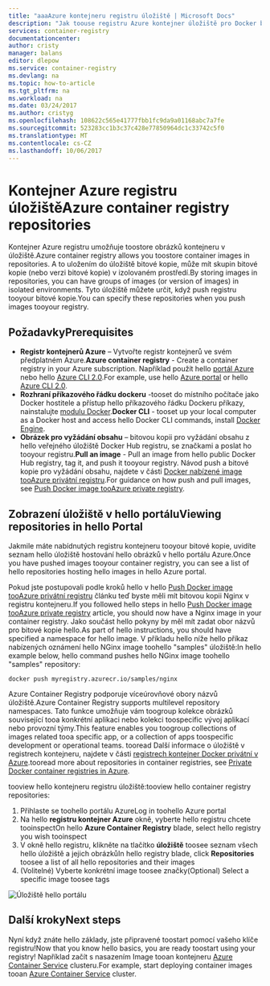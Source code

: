 ```yaml
---
title: "aaaAzure kontejneru registru úložiště | Microsoft Docs"
description: "Jak toouse registru Azure kontejner úložiště pro Docker bitové kopie"
services: container-registry
documentationcenter: 
author: cristy
manager: balans
editor: dlepow
ms.service: container-registry
ms.devlang: na
ms.topic: how-to-article
ms.tgt_pltfrm: na
ms.workload: na
ms.date: 03/24/2017
ms.author: cristyg
ms.openlocfilehash: 108622c565e41777fbb1fc9da9a01168abc7a7fe
ms.sourcegitcommit: 523283cc1b3c37c428e77850964dc1c33742c5f0
ms.translationtype: MT
ms.contentlocale: cs-CZ
ms.lasthandoff: 10/06/2017
---
```

# <a name="azure-container-registry-repositories"></a><span data-ttu-id="b6089-103">Kontejner Azure registru úložiště</span><span class="sxs-lookup"><span data-stu-id="b6089-103">Azure container registry repositories</span></span>

<span data-ttu-id="b6089-104">Kontejner Azure registru umožňuje toostore obrázků kontejneru v úložiště.</span><span class="sxs-lookup"><span data-stu-id="b6089-104">Azure container registry allows you toostore container images in repositories.</span></span> <span data-ttu-id="b6089-105">A to uložením do úložiště bitové kopie, může mít skupin bitové kopie (nebo verzi bitové kopie) v izolovaném prostředí.</span><span class="sxs-lookup"><span data-stu-id="b6089-105">By storing images in repositories, you can have groups of images (or version of images) in isolated environments.</span></span> <span data-ttu-id="b6089-106">Tyto úložiště můžete určit, když push registru tooyour bitové kopie.</span><span class="sxs-lookup"><span data-stu-id="b6089-106">You can specify these repositories when you push images tooyour registry.</span></span>


## <a name="prerequisites"></a><span data-ttu-id="b6089-107">Požadavky</span><span class="sxs-lookup"><span data-stu-id="b6089-107">Prerequisites</span></span>
* <span data-ttu-id="b6089-108">**Registr kontejnerů Azure** – Vytvořte registr kontejnerů ve svém předplatném Azure.</span><span class="sxs-lookup"><span data-stu-id="b6089-108">**Azure container registry** - Create a container registry in your Azure subscription.</span></span> <span data-ttu-id="b6089-109">Například použít hello [portál Azure](container-registry-get-started-portal.md) nebo hello [Azure CLI 2.0](container-registry-get-started-azure-cli.md).</span><span class="sxs-lookup"><span data-stu-id="b6089-109">For example, use hello [Azure portal](container-registry-get-started-portal.md) or hello [Azure CLI 2.0](container-registry-get-started-azure-cli.md).</span></span>
* <span data-ttu-id="b6089-110">**Rozhraní příkazového řádku dockeru** -tooset do místního počítače jako Docker hostitele a přístup hello příkazového řádku Dockeru příkazy, nainstalujte [modulu Docker](https://docs.docker.com/engine/installation/).</span><span class="sxs-lookup"><span data-stu-id="b6089-110">**Docker CLI** - tooset up your local computer as a Docker host and access hello Docker CLI commands, install [Docker Engine](https://docs.docker.com/engine/installation/).</span></span>
* <span data-ttu-id="b6089-111">**Obrázek pro vyžádání obsahu** – bitovou kopii pro vyžádání obsahu z hello veřejného úložiště Docker Hub registru, se značkami a poslat ho tooyour registru.</span><span class="sxs-lookup"><span data-stu-id="b6089-111">**Pull an image** - Pull an image from hello public Docker Hub registry, tag it, and push it tooyour registry.</span></span> <span data-ttu-id="b6089-112">Návod push a bitové kopie pro vyžádání obsahu, najdete v části [Docker nabízené image tooAzure privátní registru](container-registry-get-started-docker-cli.md).</span><span class="sxs-lookup"><span data-stu-id="b6089-112">For guidance on how push and pull images, see [Push Docker image tooAzure private registry](container-registry-get-started-docker-cli.md).</span></span>


## <a name="viewing-repositories-in-hello-portal"></a><span data-ttu-id="b6089-113">Zobrazení úložiště v hello portálu</span><span class="sxs-lookup"><span data-stu-id="b6089-113">Viewing repositories in hello Portal</span></span>

<span data-ttu-id="b6089-114">Jakmile máte nabídnutých registru kontejneru tooyour bitové kopie, uvidíte seznam hello úložiště hostování hello obrázků v hello portálu Azure.</span><span class="sxs-lookup"><span data-stu-id="b6089-114">Once you have pushed images tooyour container registry, you can see a list of hello repositories hosting hello images in hello Azure portal.</span></span>

<span data-ttu-id="b6089-115">Pokud jste postupovali podle kroků hello v hello [Push Docker image tooAzure privátní registru](container-registry-get-started-docker-cli.md) článku teď byste měli mít bitovou kopii Nginx v registru kontejneru.</span><span class="sxs-lookup"><span data-stu-id="b6089-115">If you followed hello steps in hello [Push Docker image tooAzure private registry](container-registry-get-started-docker-cli.md) article, you should now have a Nginx image in your container registry.</span></span> <span data-ttu-id="b6089-116">Jako součást hello pokyny by měl mít zadat obor názvů pro bitové kopie hello.</span><span class="sxs-lookup"><span data-stu-id="b6089-116">As part of hello instructions, you should have specified a namespace for hello image.</span></span> <span data-ttu-id="b6089-117">V příkladu hello níže hello příkaz nabízených oznámení hello NGinx image toohello "samples" úložiště:</span><span class="sxs-lookup"><span data-stu-id="b6089-117">In hello example below, hello command pushes hello NGinx image toohello "samples" repository:</span></span>

```
docker push myregistry.azurecr.io/samples/nginx
```
 <span data-ttu-id="b6089-118">Azure Container Registry podporuje víceúrovňové obory názvů úložiště.</span><span class="sxs-lookup"><span data-stu-id="b6089-118">Azure Container Registry supports multilevel repository namespaces.</span></span> <span data-ttu-id="b6089-119">Tato funkce umožňuje vám toogroup kolekce obrázků související tooa konkrétní aplikaci nebo kolekci toospecific vývoj aplikací nebo provozní týmy.</span><span class="sxs-lookup"><span data-stu-id="b6089-119">This feature enables you toogroup collections of images related tooa specific app, or a collection of apps toospecific development or operational teams.</span></span> <span data-ttu-id="b6089-120">tooread Další informace o úložiště v registrech kontejneru, najdete v části [registrech kontejner Docker privátní v Azure](container-registry-intro.md).</span><span class="sxs-lookup"><span data-stu-id="b6089-120">tooread more about repositories in container registries, see [Private Docker container registries in Azure](container-registry-intro.md).</span></span>

<span data-ttu-id="b6089-121">tooview hello kontejneru registru úložiště:</span><span class="sxs-lookup"><span data-stu-id="b6089-121">tooview hello container registry repositories:</span></span>

1. <span data-ttu-id="b6089-122">Přihlaste se toohello portálu Azure</span><span class="sxs-lookup"><span data-stu-id="b6089-122">Log in toohello Azure portal</span></span>
2. <span data-ttu-id="b6089-123">Na hello **registru kontejner Azure** okně, vyberte hello registru chcete tooinspect</span><span class="sxs-lookup"><span data-stu-id="b6089-123">On hello **Azure Container Registry** blade, select hello registry you wish tooinspect</span></span>
3. <span data-ttu-id="b6089-124">V okně hello registru, klikněte na tlačítko **úložiště** toosee seznam všech hello úložiště a jejich obrázků</span><span class="sxs-lookup"><span data-stu-id="b6089-124">In hello registry blade, click **Repositories** toosee a list of all hello repositories and their images</span></span>
4. <span data-ttu-id="b6089-125">(Volitelné) Vyberte konkrétní image toosee značky</span><span class="sxs-lookup"><span data-stu-id="b6089-125">(Optional) Select a specific image toosee tags</span></span>

![Úložiště hello portálu](./media/container-registry-repositories/container-registry-repositories.png)


## <a name="next-steps"></a><span data-ttu-id="b6089-127">Další kroky</span><span class="sxs-lookup"><span data-stu-id="b6089-127">Next steps</span></span>
<span data-ttu-id="b6089-128">Nyní když znáte hello základy, jste připravené toostart pomocí vašeho klíče registru!</span><span class="sxs-lookup"><span data-stu-id="b6089-128">Now that you know hello basics, you are ready toostart using your registry!</span></span> <span data-ttu-id="b6089-129">Například začít s nasazením Image tooan kontejneru [Azure Container Service](https://azure.microsoft.com/documentation/services/container-service/) clusteru.</span><span class="sxs-lookup"><span data-stu-id="b6089-129">For example, start deploying container images tooan [Azure Container Service](https://azure.microsoft.com/documentation/services/container-service/) cluster.</span></span>
